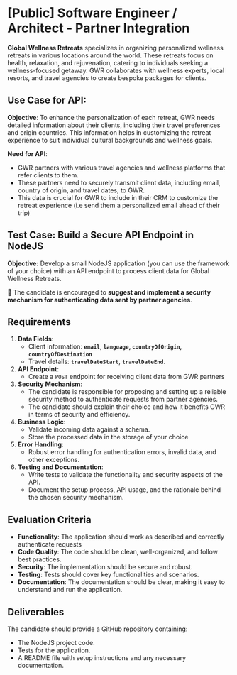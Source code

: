 # [Public] Software Engineer / Architect - Partner Integration

**Global Wellness Retreats** specializes in organizing personalized wellness retreats in various locations around the world. These retreats focus on health, relaxation, and rejuvenation, catering to individuals seeking a wellness-focused getaway. GWR collaborates with wellness experts, local resorts, and travel agencies to create bespoke packages for clients.

## **Use Case for API:**

**Objective**: To enhance the personalization of each retreat, GWR needs detailed information about their clients, including their travel preferences and origin countries. This information helps in customizing the retreat experience to suit individual cultural backgrounds and wellness goals.

**Need for API**:

- GWR partners with various travel agencies and wellness platforms that refer clients to them.
- These partners need to securely transmit client data, including email, country of origin, and travel dates, to GWR.
- This data is crucial for GWR to include in their CRM to customize the retreat experience (i.e send them a personalized email ahead of their trip)

## **Test Case: Build a Secure API Endpoint in NodeJS**

**Objective:** Develop a small NodeJS application (you can use the framework of your choice) with an API endpoint to process client data for Global Wellness Retreats.

🔑 The candidate is encouraged to **suggest and implement a security mechanism for authenticating data sent by partner agencies**.

## Requirements

1. **Data Fields**:
    - Client information: **`email`**, **`language`, `countryOfOrigin`, `countryOfDestination`**
    - Travel details: **`travelDateStart`**, **`travelDateEnd`**.
2. **API Endpoint**:
    - Create a `POST` endpoint for receiving client data from GWR partners
3. **Security Mechanism**:
    - The candidate is responsible for proposing and setting up a reliable security method to authenticate requests from partner agencies.
    - The candidate should explain their choice and how it benefits GWR in terms of security and efficiency.
4. **Business Logic**:
    - Validate incoming data against a schema.
    - Store the processed data in the storage of your choice
5. **Error Handling**:
    - Robust error handling for authentication errors, invalid data, and other exceptions.
6. **Testing and Documentation**:
    - Write tests to validate the functionality and security aspects of the API.
    - Document the setup process, API usage, and the rationale behind the chosen security mechanism.

## Evaluation Criteria

- **Functionality**: The application should work as described and correctly authenticate requests
- **Code Quality**: The code should be clean, well-organized, and follow best practices.
- **Security**: The implementation should be secure and robust.
- **Testing**: Tests should cover key functionalities and scenarios.
- **Documentation**: The documentation should be clear, making it easy to understand and run the application.

## Deliverables

The candidate should provide a GitHub repository containing:

- The NodeJS project code.
- Tests for the application.
- A README file with setup instructions and any necessary documentation.
